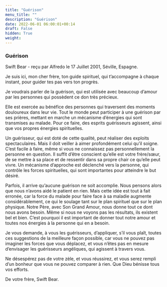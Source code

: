 ```yaml
---
title: "Guérison"
menu_title: ""
description: "Guérison"
date: 2022-06-01 06:00:01+00:14
draft: False
hidden: True
weight:
---
```

### Guérison

Swift Bear - reçu par Alfredo le 17 Juillet 2001, Séville, Espagne.

Je suis ici, mon cher frère, ton guide spirituel, qui t’accompagne à chaque instant, pour guider tes pas vers ton progrès.

Je voudrais parler de la guérison, qui est utilisée avec beaucoup d’amour par les personnes qui possèdent ce don très précieux.

Elle est exercée au bénéfice des personnes qui traversent des moments douloureux dans leur vie. Tout le monde peut participer à une guérison par ses prières, mettant en marche un mécanisme d’énergies qui sont transmises au malade. Pour ce faire, des esprits guérisseurs agissent, ainsi que vos propres énergies spirituelles.

Un guérisseur, qui est doté de cette qualité, peut réaliser des exploits spectaculaires. Mais il doit veiller à aimer profondément celui qu’il soigne. C’est facile à faire, même si vous ne connaissez pas personnellement la personne en question. Il suffit d’être conscient qu’elle est votre frère/sœur, de se mettre à sa place et de ressentir dans sa propre chair ce qu’elle peut vivre. Un mécanisme d’approche est déclenché vers la personne, qui contrôle les forces spirituelles, qui sont importantes pour atteindre le but désiré.

Parfois, il arrive qu’aucune guérison ne soit accomplie. Nous pensons alors que nous n’avons aidé le patient en rien. Mais cette idée est tout à fait erronée, car la force du malade pour faire face à sa maladie augmente considérablement, ce qui le soulage tant sur le plan spirituel que sur le plan physique. Notre Père, avec Son Grand Amour, nous donne tout ce dont nous avons besoin. Même si nous ne voyons pas les résultats, ils existent bel et bien. C’est pourquoi il est important de donner tout notre amour et toutes nos énergies à la personne qui en a besoin.

Je vous demande, à vous les guérisseurs, d’appliquer, s’il vous plaît, toutes ces suggestions de la meilleure façon possible, car vous ne pouvez pas imaginer les forces que vous déplacez, et vous n’êtes pas en mesure d’envisager les guérisseurs angéliques, qui agissent à travers vous.

Ne désespérez pas de votre zèle, et vous réussirez, et vous serez rempli d’un bonheur que vous ne pouvez comparer à rien. Que Dieu bénisse tous vos efforts.

De votre frère, Swift Bear.